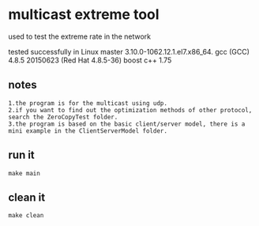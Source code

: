 # multicast extreme tool

used to test the extreme rate in the network

tested successfully in 
    Linux master 3.10.0-1062.12.1.el7.x86_64.
    gcc (GCC) 4.8.5 20150623 (Red Hat 4.8.5-36)
    boost c++ 1.75

## notes

    1.the program is for the multicast using udp.
    2.if you want to find out the optimization methods of other protocol, search the ZeroCopyTest folder.
    3.the program is based on the basic client/server model, there is a mini example in the ClientServerModel folder.

## run it

    make main

## clean it

    make clean
